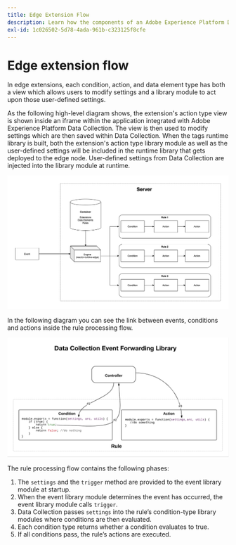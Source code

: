 ```yaml
---
title: Edge Extension Flow
description: Learn how the components of an Adobe Experience Platform Data Collection edge extension interact with each other at runtime.
exl-id: 1c026502-5d78-4ada-961b-c323125f8cfe
---
```

# Edge extension flow

In edge extensions, each condition, action, and data element type has both a view which allows users to modify settings and a library module to act upon those user-defined settings.

As the following high-level diagram shows, the extension's action type view is shown inside an iframe within the application integrated with Adobe Experience Platform Data Collection. The view is then used to modify settings which are then saved within Data Collection. When the tags runtime library is built, both the extension's action type library module as well as the user-defined settings will be included in the runtime library that gets deployed to the edge node. User-defined settings from Data Collection are injected into the library module at runtime.

![extension flow diagram](../images/flow/edge/event-processing-flow.png)

In the following diagram you can see the link between events, conditions and actions inside the rule processing flow.

![rule processing flow diagram](../images/flow/edge/rule-processing-flow.png)

The rule processing flow contains the following phases:

1. The `settings` and the `trigger` method are provided to the event library module at startup.
2. When the event library module determines the event has occurred, the event library module calls `trigger`.
3. Data Collection passes `settings` into the rule’s condition-type library modules where conditions are then evaluated.
4. Each condition type returns whether a condition evaluates to true.
5. If all conditions pass, the rule’s actions are executed.
